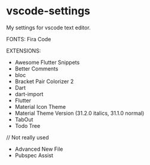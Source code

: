 # vscode-settings
My settings for vscode text editor.

FONTS:
  Fira Code

EXTENSIONS:
- Awesome Flutter Snippets
- Better Comments
- bloc
- Bracket Pair Colorizer 2
- Dart
- dart-import
- Flutter
- Material Icon Theme
- Material Theme Version (31.2.0 italics, 31.1.0 normal)
- TabOut
- Todo Tree

// Not really used
- Advanced New File
- Pubspec Assist
